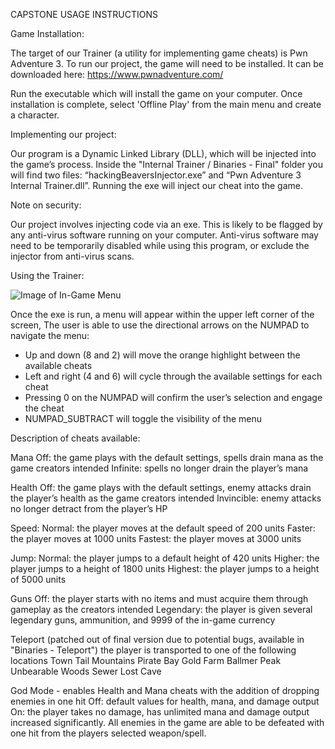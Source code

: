 CAPSTONE USAGE INSTRUCTIONS

Game Installation:

The target of our Trainer (a  utility for implementing game cheats) is Pwn Adventure 3. To run
our project, the game will need to be installed. It can be downloaded here:
https://www.pwnadventure.com/

Run the executable which will install the game on your computer. Once installation is 
complete, select 'Offline Play' from the main menu and create a character. 


Implementing our project:

Our program is a Dynamic Linked Library (DLL), which will be injected into the game’s process. 
Inside the "Internal Trainer / Binaries - Final" folder you will find two files:
“hackingBeaversInjector.exe” and “Pwn Adventure 3 Internal Trainer.dll”.
Running the exe will inject our cheat into the game.

Note on security:

Our project involves injecting code via an exe. This is likely to be flagged by any 
anti-virus software running on your computer. Anti-virus software may need to be temporarily
disabled while using this program, or exclude the injector from anti-virus scans.

Using the Trainer:

![Image of In-Game Menu](https://i.imgur.com/vvqX6b2.png)

Once the exe is run, a menu will appear within the upper left corner of the screen,
The user is able to use the directional arrows on the NUMPAD to navigate the menu:
- Up and down (8 and 2) will move the orange highlight between the available cheats
- Left and right (4 and 6) will cycle through the available settings for each cheat
- Pressing 0 on the NUMPAD will confirm the user’s selection and engage the cheat
- NUMPAD_SUBTRACT will toggle the visibility of the menu

Description of cheats available:

Mana
Off: the game plays with the default settings, spells drain mana as the game creators intended
Infinite: spells no longer drain the player’s mana

Health
Off: the game plays with the default settings, enemy attacks drain the player’s health as the 
game creators intended
Invincible: enemy attacks no longer detract from the player’s HP

Speed:
Normal: the player moves at the default speed of 200 units
Faster: the player moves at 1000 units
Fastest: the player moves at 3000 units

Jump:
Normal: the player jumps to a default height of 420 units
Higher: the player jumps to a height of 1800 units
Highest: the player jumps to a height of 5000 units

Guns
Off: the player starts with no items and must acquire them through gameplay as the creators intended
Legendary: the player is given several legendary guns, ammunition, and 9999 of the in-game currency

Teleport (patched out of final version due to potential bugs, available in "Binaries - Teleport") 
the player is transported to one of the following locations
Town
Tail Mountains
Pirate Bay
Gold Farm
Ballmer Peak
Unbearable Woods
Sewer
Lost Cave

God Mode - enables Health and Mana cheats with the addition of dropping enemies in one hit
Off:  default values for health, mana, and damage output
On:  the player takes no damage, has unlimited mana and damage output increased significantly.
All enemies in the game are able to be defeated with one hit from the players selected weapon/spell.  
